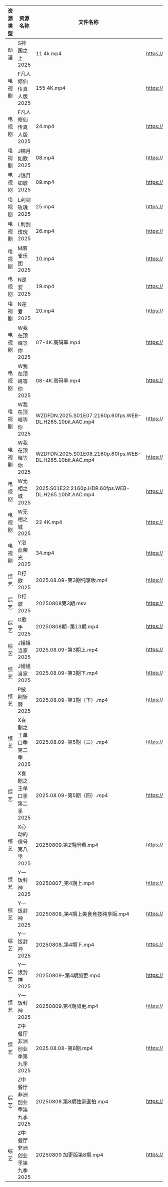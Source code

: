 | 资源类型 | 资源名称             | 文件名称                                                     | 分享链接                                 | 更新时间                |
| ---- | ---------------- | -------------------------------------------------------- | ------------------------------------ | ------------------- |
| 动漫   | S神国之上2025        | 11 4k.mp4                                                | https://pan.quark.cn/s/f12d59367da4  | 2025-08-09 16:32:23 |
| 电视剧  | F凡人修仙传真人版2025    | 155 4K.mp4                                               | https://www.alipan.com/s/Nv8hxtNv9F1 | 2025-08-09 15:01:10 |
| 电视剧  | F凡人修仙传真人版2025    | 24.mp4                                                   | https://www.alipan.com/s/Nv8hxtNv9F1 | 2025-08-09 15:01:10 |
| 电视剧  | J锦月如歌2025        | 08.mp4                                                   | https://www.alipan.com/s/jdpjNxUdeEZ | 2025-08-09 12:01:26 |
| 电视剧  | J锦月如歌2025        | 09.mp4                                                   | https://www.alipan.com/s/jdpjNxUdeEZ | 2025-08-09 12:01:26 |
| 电视剧  | L利剑玫瑰2025        | 25.mp4                                                   | https://www.alipan.com/s/rhnmZAsByum | 2025-08-09 15:01:29 |
| 电视剧  | L利剑玫瑰2025        | 26.mp4                                                   | https://www.alipan.com/s/rhnmZAsByum | 2025-08-09 15:01:29 |
| 电视剧  | M麻雀乐团2025        | 10.mp4                                                   | https://pan.quark.cn/s/6f7fe24c7e8f  | 2025-08-09 01:27:48 |
| 电视剧  | N逆爱2025          | 19.mp4                                                   | https://www.alipan.com/s/bYpxKg27F1z | 2025-08-09 15:01:37 |
| 电视剧  | N逆爱2025          | 20.mp4                                                   | https://www.alipan.com/s/bYpxKg27F1z | 2025-08-09 15:01:37 |
| 电视剧  | W我在顶峰等你2025      | 07-4K.高码率.mp4                                            | https://pan.quark.cn/s/cb17e03fd6d6  | 2025-08-09 16:34:15 |
| 电视剧  | W我在顶峰等你2025      | 08-4K.高码率.mp4                                            | https://pan.quark.cn/s/cb17e03fd6d6  | 2025-08-09 16:34:18 |
| 电视剧  | W我在顶峰等你2025      | WZDFDN.2025.S01E07.2160p.60fps.WEB-DL.H265.10bit.AAC.mp4 | https://pan.quark.cn/s/cb17e03fd6d6  | 2025-08-09 16:34:21 |
| 电视剧  | W我在顶峰等你2025      | WZDFDN.2025.S01E08.2160p.60fps.WEB-DL.H265.10bit.AAC.mp4 | https://pan.quark.cn/s/cb17e03fd6d6  | 2025-08-09 16:34:25 |
| 电视剧  | W无相之城2025        | 2025.S01E22.2160p.HDR.60fps.WEB-DL.H265.10bit.AAC.mp4    | https://pan.quark.cn/s/6e375bf1a4ee  | 2025-08-09 16:35:26 |
| 电视剧  | W无相之城2025        | 22 4K.mp4                                                | https://pan.quark.cn/s/6e375bf1a4ee  | 2025-08-09 16:35:23 |
| 电视剧  | Y浴血荣光2025        | 34.mp4                                                   | https://www.alipan.com/s/F3MTFNa4XY2 | 2025-08-09 12:02:15 |
| 综艺   | D打歌2025          | 2025.08.09-第3期纯享版.mp4                                    | https://pan.quark.cn/s/bd23329f1a1a  | 2025-08-09 16:42:27 |
| 综艺   | D打歌2025          | 20250808第3期.mkv                                          | https://pan.quark.cn/s/bd23329f1a1a  | 2025-08-09 10:41:08 |
| 综艺   | G歌手2025          | 20250808期-第13期.mp4                                       | https://www.alipan.com/s/BnAVvcGrxme | 2025-08-09 15:02:24 |
| 综艺   | J姐姐当家2025        | 2025.08.09-第3期上.mp4                                      | https://pan.quark.cn/s/b9e3aa93f086  | 2025-08-09 16:43:05 |
| 综艺   | J姐姐当家2025        | 2025.08.09-第3期下.mp4                                      | https://pan.quark.cn/s/b9e3aa93f086  | 2025-08-09 16:43:02 |
| 综艺   | P披荆斩棘2025        | 2025.08.09-第1期（下）.mp4                                    | https://pan.quark.cn/s/9ae1eb01008d  | 2025-08-09 16:45:14 |
| 综艺   | X喜剧之王单口季第二季2025  | 2025.08.09-第5期（三）.mp4                                    | https://pan.quark.cn/s/b5da5deaaa44  | 2025-08-09 16:46:27 |
| 综艺   | X喜剧之王单口季第二季2025  | 2025.08.09-第5期（四）.mp4                                    | https://pan.quark.cn/s/b5da5deaaa44  | 2025-08-09 16:46:31 |
| 综艺   | X心动的信号第八季2025    | 20250809.第2期陪看.mp4                                       | https://pan.quark.cn/s/a2f1532c7f0e  | 2025-08-09 16:46:43 |
| 综艺   | Y一饭封神2025        | 20250807_第4期上.mp4                                        | https://www.alipan.com/s/w4Qpfj6YdVw | 2025-08-09 15:02:45 |
| 综艺   | Y一饭封神2025        | 20250808_第4期上美食竞技纯享版.mp4                                 | https://www.alipan.com/s/w4Qpfj6YdVw | 2025-08-09 15:02:44 |
| 综艺   | Y一饭封神2025        | 20250808_第4期下.mp4                                        | https://www.alipan.com/s/w4Qpfj6YdVw | 2025-08-09 15:02:44 |
| 综艺   | Y一饭封神2025        | 20250809-第4期加更.mp4                                       | https://www.alipan.com/s/w4Qpfj6YdVw | 2025-08-09 15:02:43 |
| 综艺   | Y一饭封神2025        | 20250809.第4期加更.mp4                                       | https://pan.quark.cn/s/0cbaf99cbe84  | 2025-08-09 16:46:55 |
| 综艺   | Z中餐厅非洲创业季第九季2025 | 2025.08.08-第8期.mp4                                       | https://pan.quark.cn/s/b593f5a4180b  | 2025-08-09 01:46:37 |
| 综艺   | Z中餐厅非洲创业季第九季2025 | 20250808.第8期独家直拍.mp4                                     | https://pan.quark.cn/s/b593f5a4180b  | 2025-08-09 01:46:29 |
| 综艺   | Z中餐厅非洲创业季第九季2025 | 20250809  加更版第8期.mp4                                     | https://pan.quark.cn/s/b593f5a4180b  | 2025-08-09 16:47:22 |
